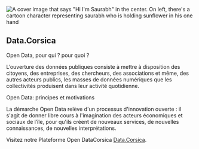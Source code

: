 ![A cover image that says "Hi I'm Saurabh" in the center. On left, there's a cartoon character representing saurabh who is holding sunflower in his one hand](https://www.data.corsica/assets/theme_image/1.jpg)

## Data.Corsica 

 Open Data, pour qui ? pour quoi ?

L’ouverture des données publiques consiste à mettre à disposition des citoyens, des entreprises, des chercheurs, des associations et même, des autres acteurs publics, les masses de données numériques que les collectivités produisent dans leur activité quotidienne. 

 Open Data: principes et motivations

La démarche Open Data relève d'un processus d'innovation ouverte : il s'agit de donner libre cours à l'imagination des acteurs économiques et sociaux de l’île, pour qu'ils créent de nouveaux services, de nouvelles connaissances, de nouvelles interprétations. 

Visitez notre Plateforme Open DataCorsica [Data.Corsica](https://www.data.corsica/explore/?disjunctive.theme&disjunctive.publisher&disjunctive.keyword&source=shared&sort=modified).

